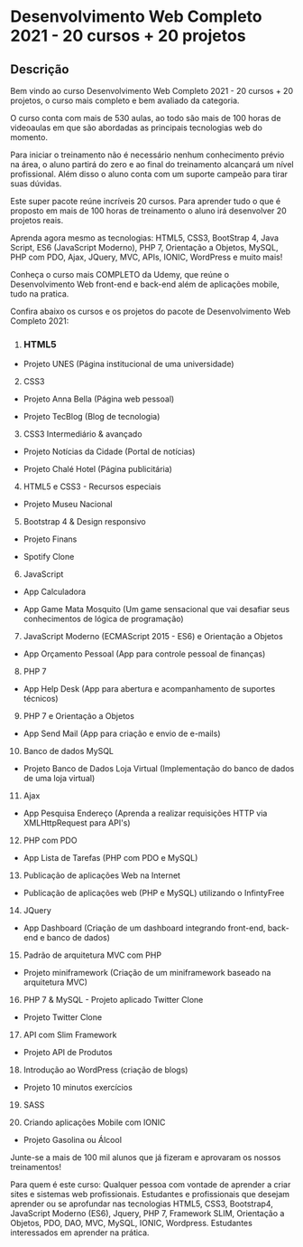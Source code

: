 <h1> Desenvolvimento Web Completo 2021 - 20 cursos + 20 projetos </h1>

 <h2> Descrição </h2>
Bem vindo ao curso Desenvolvimento Web Completo 2021 - 20 cursos + 20 projetos, o curso mais completo e bem avaliado da categoria.

O curso conta com mais de 530 aulas, ao todo são mais de 100 horas de videoaulas em que são abordadas as principais tecnologias web do momento.

Para iniciar o treinamento não é necessário nenhum conhecimento prévio na área, o aluno partirá do zero e ao final do treinamento alcançará um nível profissional. Além disso o aluno conta com um suporte campeão para tirar suas dúvidas.

Este super pacote reúne incríveis 20 cursos. Para aprender tudo o que é proposto em mais de 100 horas de treinamento o aluno irá desenvolver 20 projetos reais.

Aprenda agora mesmo as tecnologias: HTML5, CSS3, BootStrap 4, Java Script, ES6 (JavaScript Moderno), PHP 7, Orientação a Objetos, MySQL, PHP com PDO, Ajax, JQuery, MVC, APIs, IONIC, WordPress e muito mais! 

Conheça o curso mais COMPLETO da Udemy, que reúne o Desenvolvimento Web front-end e back-end além de aplicações mobile, tudo na pratica.



Confira abaixo os cursos e os projetos do pacote de Desenvolvimento Web Completo 2021:

1) <h3> HTML5 </h3>

- Projeto UNES (Página institucional de uma universidade)



2) CSS3

- Projeto Anna Bella (Página web pessoal)

- Projeto TecBlog (Blog de tecnologia)



3) CSS3 Intermediário & avançado

- Projeto Notícias da Cidade (Portal de notícias)

- Projeto Chalé Hotel (Página publicitária)



4) HTML5 e CSS3 - Recursos especiais

  - Projeto Museu Nacional



5) Bootstrap 4 & Design responsivo

- Projeto Finans

- Spotify Clone



6) JavaScript

- App Calculadora

- App Game Mata Mosquito (Um game sensacional que vai desafiar seus conhecimentos de lógica de programação)



7) JavaScript Moderno (ECMAScript 2015 - ES6) e Orientação a Objetos

- App Orçamento Pessoal (App para controle pessoal de finanças)



8) PHP 7

- App Help Desk (App para abertura e acompanhamento de suportes técnicos)



9) PHP 7 e Orientação a Objetos

- App Send Mail (App para criação e envio de e-mails)



10) Banco de dados MySQL

- Projeto Banco de Dados Loja Virtual (Implementação do banco de dados de uma loja virtual)



11) Ajax

- App Pesquisa Endereço (Aprenda a realizar requisições HTTP via XMLHttpRequest para API's)



12) PHP com PDO

- App Lista de Tarefas (PHP com PDO e MySQL)



13) Publicação de aplicações Web na Internet

  - Publicação de aplicações web (PHP e MySQL) utilizando o InfintyFree



14) JQuery

- App Dashboard (Criação de um dashboard integrando front-end, back-end e banco de dados)



15) Padrão de arquitetura MVC com PHP

- Projeto miniframework (Criação de um miniframework baseado na arquitetura MVC)



16) PHP 7 & MySQL - Projeto aplicado Twitter Clone

- Projeto Twitter Clone



17) API com Slim Framework

- Projeto API de Produtos



18) Introdução ao WordPress (criação de blogs)

- Projeto 10 minutos exercícios



19) SASS



20) Criando aplicações Mobile com IONIC
- Projeto Gasolina ou Álcool



Junte-se a mais de 100 mil alunos que já fizeram e aprovaram os nossos treinamentos!

Para quem é este curso:
Qualquer pessoa com vontade de aprender a criar sites e sistemas web profissionais.
Estudantes e profissionais que desejam aprender ou se aprofundar nas tecnologias HTML5, CSS3, Bootstrap4, JavaScript Moderno (ES6), Jquery, PHP 7, Framework SLIM, Orientação a Objetos, PDO, DAO, MVC, MySQL, IONIC, Wordpress.
Estudantes interessados em aprender na prática.
